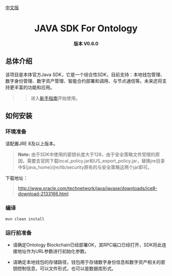 [中文版](README_cn.md)

<h1 align="center">JAVA SDK For Ontology  </h1>
<h4 align="center">版本 V0.6.0 </h4>

## 总体介绍

该项目是本体官方Java SDK，它是一个综合性SDK，目前支持：本地钱包管理、数字身份管理、数字资产管理、智能合约部署和调用、与节点通信等。未来还将支持更丰富的功能和应用。

>>进入[新手指南](docs/en/api_desc.md)开始使用。

## 如何安装

### 环境准备

请配置JRE 8及以上版本。

> **Note:** 由于SDK中使用的密钥长度大于128，由于安全策略文件受限的原因，需要去官网下载local_policy.jar和US_export_policy.jar，替换jre目录中${java_home}/jre/lib/security原有的与安全策略这两个jar即可。

下载地址：
>http://www.oracle.com/technetwork/java/javase/downloads/jce8-download-2133166.html


### 编译

```
mvn clean install
```

### 运行前准备

* 请确定Ontology Blockchain已经部署OK，其RPC端口已经打开，SDK将此连接地址作为URL参数进行初始化参数。

* 请确定本地钱包的存储路径，钱包用于存储数字身份信息和数字资产相关的密钥控制信息，可以文件形式，也可以是数据库形式。



